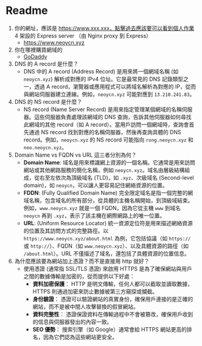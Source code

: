 # Readme
1. 你的網址，應該是 https://www.xxx.xxx，點擊過去應該要可以看到個人作業 4 架設的 Express server （由 Nginx proxy 到 Express）
   - https://www.neoycn.xyz
2. 你在哪裡購買網域的
   - [GoDaddy](https://www.godaddy.com)
3. DNS 的 A record 是什麼？
   - DNS 中的 A record (Address Record) 是用來將一個網域名稱 (如 `neoycn.xyz`) 解析成對應的 IPv4 位址。它是最常見的 DNS 記錄類型之一，透過 A record，瀏覽器或應用程式可以將域名解析為對應的 IP，從而與網站伺服器建立連線。例如，`neoycn.xyz` 可能對應到 `13.210.241.83`。
4. DNS 的 NS record 是什麼？
   - NS record (Name Server Record) 是用來指定管理某個網域的名稱伺服器。這些伺服器負責處理該網域的 DNS 查詢，告訴其他伺服器如何尋找此網域的其他 record（如 A record）。當用戶訪問一個網域時，查詢會首先通過 NS record 找到對應的名稱伺服器，然後再查詢具體的 DNS record。例如，`neoycn.xyz` 的 NS record 可能指向 `rong.neoycn.xyz` 和 `neo.neoycn.xyz`。
5. Domain Name vs FQDN vs URL 這三者分別為何？
   - __Domain Name__: 域名是用來標識網上資源的一個名稱。它通常是用來訪問網站或其他網路服務的簡化名稱，例如 `neoycn.xyz`。域名由層級結構組成，從右至左依次為頂級域名 (TLD)，如 `.xyz`、次級域名 (Second-level domain)，如 `neoycn`，可以讓人更容易記住網絡資源的位置。
   - __FDDN__: (Fully Qualified Domain Name) 完全限定域名是指一個完整的網域名稱，包含域名的所有部分，從具體的主機名稱開始，到頂級域結束。例如，`www.neoycn.xyz` 就是一個 FQDN，因為它從主機 `www` 到域名 `neoycn` 再到 `.xyz`，表示了該主機在網際網路上的唯一位置。
   - __URL__: (Uniform Resource Locator) 統一資源定位符是用來描述網絡資源的位置及其訪問方式的完整路徑。以 `https://www.neoycn.xyz/about.html` 為例，它包括協議（如 `https://` 或 `http://`）、FQDN（如 `www.neoycn.xyz`）、以及具體資源的路徑（如 `/about.html`）。URL 不僅描述了域名，還包括了具體資源的位置信息。
6. 為什麼應該要為網站加上憑證？而不是直接用 http 就好？
   - 使用憑證 (通常指 SSL/TLS 憑證) 來啟用 HTTPS 是為了確保網站與用戶之間的數據傳輸是加密的，從而提供以下好處：
     - __資料加密保護__： HTTP 是明文傳輸，任何人都可以截取並讀取數據，HTTPS 則通過加密來防止數據被第三方窺探或攔截。
     - __身份驗證__： 憑證可以驗證網站的真實身份，確保用戶連接的是正確的網站，而不是被中間人攻擊替換的假冒網站。
     - __資料完整性__： 憑證保證資料在傳輸過程中不會被篡改，確保用戶收到的信息與伺服器發出的內容一致。
     - __SEO 優勢__： 搜索引擎（如 Google）通常會給 HTTPS 網站更高的排名，因為它們認為這些網站更安全。